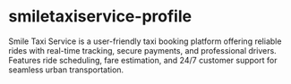 # smiletaxiservice-profile
Smile Taxi Service is a user-friendly taxi booking platform offering reliable rides with real-time tracking, secure payments, and professional drivers. Features ride scheduling, fare estimation, and 24/7 customer support for seamless urban transportation.
